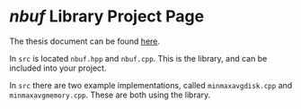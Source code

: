 # *nbuf* Library Project Page

The thesis document can be found [here](https://github.com/ath88/nbuf-thesis/raw/master/thesis.pdf).


In `src` is located `nbuf.hpp` and `nbuf.cpp`. This is the library, and can be included into your project.

In `src` there are two example implementations, called `minmaxavgdisk.cpp` and `minmaxavgmemory.cpp`. These are both using the library.
